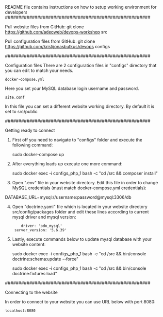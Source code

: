 README file contains instructions on how to setup working environment for developers
######################################################

Pull website files from GitHub:
	git clone https://github.com/adeoweb/devops-workshop src

Pull configuration files from GitHub:
	git clone https://github.com/kristijonasbutkus/devops configs

######################################################

Configuration files
There are 2 configuration files in "configs" directory that you can edit to match your needs.

	docker-compose.yml
Here you set your MySQL database login username and password.

	site.conf
In this file you can set a different website working directory. By default it is set to src/public

######################################################

Getting ready to connect

1) First off you need to navigate to "configs" folder and execute the following command:

	sudo docker-compose up

2) After everything loads up execute one more command:

	sudo docker exec -i configs_php_1 bash -c "cd /src && composer install"

3) Open ".env" file in your website directory. Edit this file in order to change MySQL credentials (must match docker-compose.yml credentials):

DATABASE_URL=mysql://username:password@mysql:3306/db

4) Open "doctrine.yaml" file which is located in your website directory src/config/packages folder and edit these lines according to current mysql driver and mysql version:

	       driver: 'pdo_mysql'
        server_version: '5.6.39'

5) Lastly, execute commands below to update mysql database with your website content:

	sudo docker exec -i configs_php_1 bash -c "cd /src && bin/console doctrine:schema:update --force"

	sudo docker exec -i configs_php_1 bash -c "cd /src && bin/console doctrine:fixtures:load"

######################################################

Connecting to the website

In order to connect to your website you can use URL below with port 8080:

	localhost:8080


